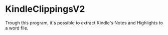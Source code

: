 # KindleClippingsV2
Trough this program, it's possible to extract Kindle's Notes and Highlights to a word file.
